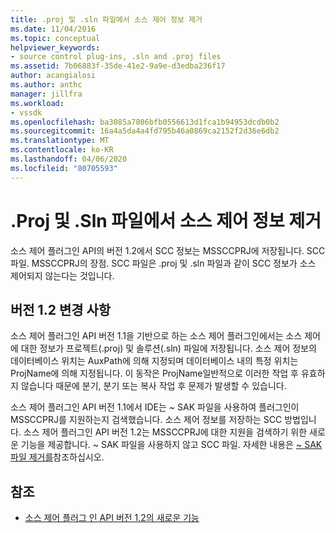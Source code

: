 ```yaml
---
title: .proj 및 .sln 파일에서 소스 제어 정보 제거
ms.date: 11/04/2016
ms.topic: conceptual
helpviewer_keywords:
- source control plug-ins, .sln and .proj files
ms.assetid: 7b06883f-35de-41e2-9a9e-d3edba236f17
author: acangialosi
ms.author: anthc
manager: jillfra
ms.workload:
- vssdk
ms.openlocfilehash: ba3085a7806bfb0556613d1fca1b94953dcdb0b2
ms.sourcegitcommit: 16a4a5da4a4fd795b46a0869ca2152f2d36e6db2
ms.translationtype: MT
ms.contentlocale: ko-KR
ms.lasthandoff: 04/06/2020
ms.locfileid: "80705593"
---
```

# <a name="removal-of-source-control-information-from-proj-and-sln-files"></a>.Proj 및 .Sln 파일에서 소스 제어 정보 제거
소스 제어 플러그인 API의 버전 1.2에서 SCC 정보는 MSSCCPRJ에 저장됩니다. SCC 파일. MSSCCPRJ의 장점. SCC 파일은 .proj 및 .sln 파일과 같이 SCC 정보가 소스 제어되지 않는다는 것입니다.

## <a name="version-12-changes"></a>버전 1.2 변경 사항
 소스 제어 플러그인 API 버전 1.1을 기반으로 하는 소스 제어 플러그인에서는 소스 제어에 대한 정보가 프로젝트(.proj) 및 솔루션(.sln) 파일에 저장됩니다. 소스 제어 정보의 데이터베이스 위치는 AuxPath에 의해 지정되며 데이터베이스 내의 특정 위치는 ProjName에 의해 지정됩니다. 이 동작은 ProjName일반적으로 이러한 작업 후 유효하지 않습니다 때문에 분기, 분기 또는 복사 작업 후 문제가 발생할 수 있습니다.

 소스 제어 플러그인 API 버전 1.1에서 IDE는 ~ SAK 파일을 사용하여 플러그인이 MSSCCPRJ를 지원하는지 검색했습니다. 소스 제어 정보를 저장하는 SCC 방법입니다. 소스 제어 플러그인 API 버전 1.2는 MSSCCPRJ에 대한 지원을 검색하기 위한 새로운 기능을 제공합니다. ~ SAK 파일을 사용하지 않고 SCC 파일. 자세한 내용은 [~ SAK 파일 제거를](../../extensibility/internals/elimination-of-tilde-sak-files.md)참조하십시오.

## <a name="see-also"></a>참조
- [소스 제어 플러그 인 API 버전 1.2의 새로운 기능](../../extensibility/internals/what-s-new-in-the-source-control-plug-in-api-version-1-2.md)
